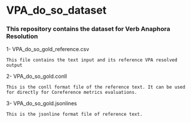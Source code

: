 # VPA_do_so_dataset

### This repository contains the dataset for Verb Anaphora Resolution

1- VPA_do_so_gold_reference.csv

    This file contains the text input and its reference VPA resolved output
    
2- VPA_do_so_gold.conll

    This is the conll format file of the reference text. It can be used for directly for Coreference metrics evaluations.
    
3- VPA_do_so_gold.jsonlines

    This is the jsonline format file of reference text.
